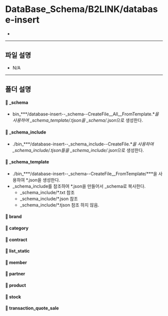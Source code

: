 **DataBase_Schema/B2LINK/database-insert**
===================

*

-------------
파일 설명
-------------

* N/A

-------------
폴더 설명
-------------

#### :open_file_folder: _schema
 * bin_***/database-insert--_schema--CreateFile__All__FromTemplate.***을 사용하여 _schema_template/*.tjson을 _schema/*.json으로 생성한다.

#### :open_file_folder: _schema_include
 * ./bin_***/database-insert--_schema_include--CreateFile.***을 사용하여 _schema_include/*.tjson들을 _schema_include/*.json으로 생성한다.

#### :open_file_folder: _schema_template
 * ./bin_***/database-insert--_schema--CreateFile__FromTemplate/***을 사용하여 *.json을 생성한다.
 * _schema_include를 참조하여 *.json을 만들어서 _schema로 복사한다.
	* _schema_include/*.txt 참조
	* _schema_include/*.json 참조
	* _schema_include/*.tjson 참조 하지 않음.

#### :open_file_folder: brand

#### :open_file_folder: category

#### :open_file_folder: contract

#### :open_file_folder: list_static

#### :open_file_folder: member

#### :open_file_folder: partner

#### :open_file_folder: product

#### :open_file_folder: stock

#### :open_file_folder: transaction_quote_sale
